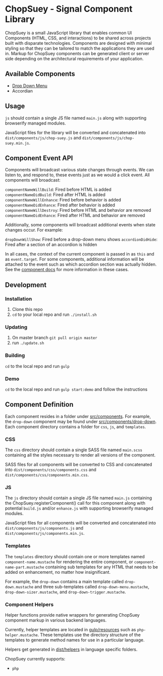 # ChopSuey - Signal Component Library

ChopSuey is a small JavaScript library that enables common UI Components (HTML, CSS, and interactions) to be shared across projects built with disparate technologies. Components are designed with minimal styling so that they can be tailored to match the applications they are used in. Markup for ChopSuey components can be generated client or server side depending on the architectural requirements of your application.

## Available Components

- [Drop Down Menu](docs/componentLibrary.md)
- Accordian


## Usage

`js` should contain a single JS file named `main.js` along with supporting browserify managed modules. 

JavaScript files for the library will be converted and concatenated into `dist/components/js/chop-suey.js` and `dist/components/js/chop-suey.min.js`.


## Component Event API

Components will broadcast various state changes through events. We can listen to, and respond to, these events just as we would a click event. All components will broadcast:

`componentNameWillBuild`: Fired before HTML is added
`componentNameDidBuild`: Fired after HTML is added
`componentNameWillEnhance`: Fired before behavior is added
`componentNameDidEnhance`: Fired after behavior is added
`componentNameWillDestroy`: Fired before HTML and behavior are removed
`componentNameDidEnhance`: Fired after HTML and behavior are removed

Additionally, some components will broadcast additional events when state changes occur.  For example:

`dropDownWillShow`: Fired before a drop-down menu shows
`accordionDidHide`: Fired after a section of an accordion is hidden

In all cases, the context of the current component is passed in as `this` and as `event.target`. For some components, additional information will be attached to the event such as which accordion section was actually hidden. See the [component docs](docs/componentLibrary.md) for more information in these cases.


## Development

### Installation

1. Clone this repo
2. `cd` to your local repo and run `./install.sh`

### Updating

1. On master branch `git pull origin master`
2. run `./update.sh`

### Building

`cd` to the local repo and run `gulp`

### Demo

`cd` to the local repo and run `gulp start:demo` and follow the instructions


## Component Definition

Each component resides in a folder under [src/components](src/components). For example, the `drop-down` component may be found under [src/components/drop-down](src/components/drop-down). Each component directory contains a folder for `css`, `js`, and `templates`.

### CSS

The `css` directory should contain a single SASS file named `main.scss` containing all the styles necessary to render all versions of the component.

SASS files for all components will be converted to CSS and concatenated into `dist/components/css/components.css` and `dist/components/css/components.min.css`.

### JS

The `js` directory should contain a single JS file named `main.js` containing the ChopSuey.registerComponent() call for this component along with potential `build.js` and/or `enhance.js` with supporting browserify managed modules. 

JavaScript files for all components will be converted and concatenated into `dist/components/js/components.js` and `dist/components/js/components.min.js`.

### Templates

The `templates` directory should contain one or more templates  named `component-name.mustache` for rendering the entire component, or `component-name-part.mustache` containing sub templates for any HTML that needs to be added on enhancement, no matter how insignificant.

For example, the `drop-down` contains a main template called `drop-down.mustache` and three sub-templates called `drop-down-menu.mustache`, `drop-down-sizer.mustache`, and `drop-down-trigger.mustache`.

### Component Helpers

Helper functions provide native wrappers for generating ChopSuey component markup in various backend languages.

Currently, helper templates are located in [gulp/resources](gulp/resources) such as `php-helper.mustache`. These templates use the directory structure of the templates to generate method names for use in a particular language.

Helpers get generated in [dist/helpers](dist/helpers) in language specific folders.

ChopSuey currently supports:
* `php`
